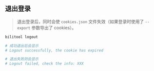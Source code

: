 ## 退出登录

> 退出登录后，同时会使 `cookies.json` 文件失效（如果登录时使用了 `--export` 参数导出了 cookies）。

```bash
bilitool logout

# 成功退出后会显示
# Logout successfully, the cookie has expired

# 退出失败则会显示
# Logout failed, check the info: XXX
```
